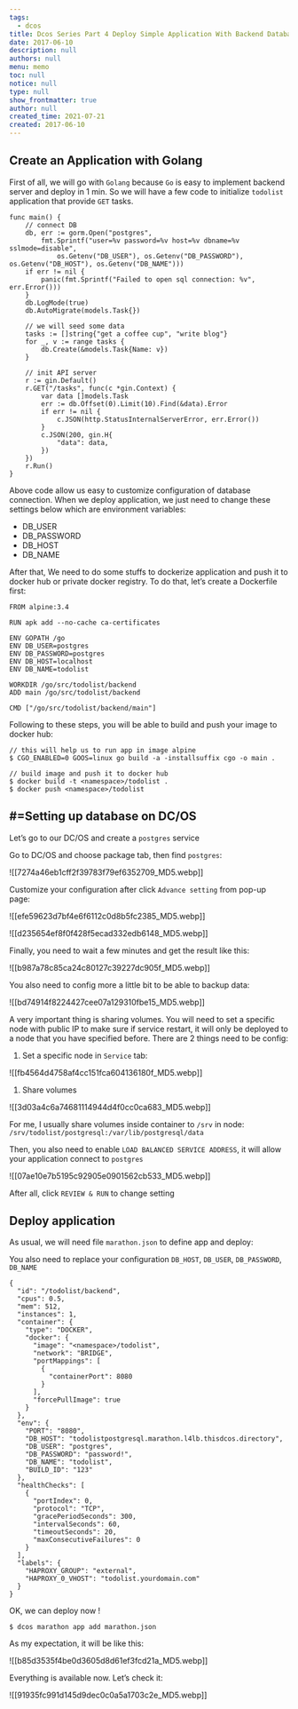 ```yaml
---
tags: 
  - dcos
title: Dcos Series Part 4 Deploy Simple Application With Backend Database
date: 2017-06-10
description: null
authors: null
menu: memo
toc: null
notice: null
type: null
show_frontmatter: true
author: null
created_time: 2021-07-21
created: 2017-06-10
---
```




## Create an Application with Golang

First of all, we will go with `Golang` because `Go` is easy to implement backend server and deploy in 1 min. So we will have a few code to initialize `todolist` application that provide `GET` tasks.


```plain_text
func main() {
    // connect DB
    db, err := gorm.Open("postgres",
        fmt.Sprintf("user=%v password=%v host=%v dbname=%v sslmode=disable",
            os.Getenv("DB_USER"), os.Getenv("DB_PASSWORD"), os.Getenv("DB_HOST"), os.Getenv("DB_NAME")))
    if err != nil {
        panic(fmt.Sprintf("Failed to open sql connection: %v", err.Error()))
    }
    db.LogMode(true)
    db.AutoMigrate(models.Task{})

    // we will seed some data
    tasks := []string{"get a coffee cup", "write blog"}
    for _, v := range tasks {
        db.Create(&models.Task{Name: v})
    }

    // init API server
    r := gin.Default()
    r.GET("/tasks", func(c *gin.Context) {
        var data []models.Task
        err := db.Offset(0).Limit(10).Find(&data).Error
        if err != nil {
            c.JSON(http.StatusInternalServerError, err.Error())
        }
        c.JSON(200, gin.H{
            "data": data,
        })
    })
    r.Run()
}
```

Above code allow us easy to customize configuration of database connection. When we deploy application, we just need to change these settings below which are environment variables:

* DB_USER
* DB_PASSWORD
* DB_HOST
* DB_NAME

After that, We need to do some stuffs to dockerize application and push it to docker hub or private docker registry. To do that, let’s create a Dockerfile first:


```plain_text
FROM alpine:3.4

RUN apk add --no-cache ca-certificates

ENV GOPATH /go
ENV DB_USER=postgres
ENV DB_PASSWORD=postgres
ENV DB_HOST=localhost
ENV DB_NAME=todolist

WORKDIR /go/src/todolist/backend
ADD main /go/src/todolist/backend

CMD ["/go/src/todolist/backend/main"]
```

Following to these steps, you will be able to build and push your image to docker hub:


```plain_text
// this will help us to run app in image alpine
$ CGO_ENABLED=0 GOOS=linux go build -a -installsuffix cgo -o main .

// build image and push it to docker hub
$ docker build -t <namespace>/todolist .
$ docker push <namespace>/todolist
```

## #=Setting up database on DC/OS

Let’s go to our DC/OS and create a `postgres` service

Go to DC/OS and choose package tab, then find `postgres`:

![[7274a46eb1cff2f39783f79ef6352709_MD5.webp]]


Customize your configuration after click `Advance setting` from pop-up page:

![[efe59623d7bf4e6f6112c0d8b5fc2385_MD5.webp]]

![[d235654ef8f0f428f5ecad332edb6148_MD5.webp]]


Finally, you need to wait a few minutes and get the result like this:

![[b987a78c85ca24c80127c39227dc905f_MD5.webp]]


You also need to config more a little bit to be able to backup data:

![[bd74914f8224427cee07a129310fbe15_MD5.webp]]


A very important thing is sharing volumes. You will need to set a specific node with public IP to make sure if service restart, it will only be deployed to a node that you have specified before. There are 2 things need to be config:

1. Set a specific node in `Service` tab:

![[fb4564d4758af4cc151fca604136180f_MD5.webp]]



1. Share volumes

![[3d03a4c6a74681114944d4f0cc0ca683_MD5.webp]]

For me, I usually share volumes inside container to `/srv` in node: `/srv/todolist/postgresql:/var/lib/postgresql/data`

Then, you also need to enable `LOAD BALANCED SERVICE ADDRESS`, it will allow your application connect to `postgres`

![[07ae10e7b5195c92905e0901562cb533_MD5.webp]]

After all, click `REVIEW & RUN` to change setting

## Deploy application

As usual, we will need file `marathon.json` to define app and deploy:

You also need to replace your configuration `DB_HOST`, `DB_USER`, `DB_PASSWORD`, `DB_NAME`


```plain_text
{
  "id": "/todolist/backend",
  "cpus": 0.5,
  "mem": 512,
  "instances": 1,
  "container": {
    "type": "DOCKER",
    "docker": {
      "image": "<namespace>/todolist",
      "network": "BRIDGE",
      "portMappings": [
        {
          "containerPort": 8080
        }
      ],
      "forcePullImage": true
    }
  },
  "env": {
    "PORT": "8080",
    "DB_HOST": "todolistpostgresql.marathon.l4lb.thisdcos.directory",
    "DB_USER": "postgres",
    "DB_PASSWORD": "password!",
    "DB_NAME": "todolist",
    "BUILD_ID": "123"
  },
  "healthChecks": [
    {
      "portIndex": 0,
      "protocol": "TCP",
      "gracePeriodSeconds": 300,
      "intervalSeconds": 60,
      "timeoutSeconds": 20,
      "maxConsecutiveFailures": 0
    }
  ],
  "labels": {
    "HAPROXY_GROUP": "external",
    "HAPROXY_0_VHOST": "todolist.yourdomain.com"
  }
}
```

OK, we can deploy now !


```plain_text
$ dcos marathon app add marathon.json
```

As my expectation, it will be like this:

![[b85d3535f4be0d3605d8d61ef3fcd21a_MD5.webp]]


Everything is available now. Let’s check it:

![[91935fc991d145d9dec0c0a5a1703c2e_MD5.webp]]
